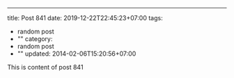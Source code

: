 ---
title: Post 841
date: 2019-12-22T22:45:23+07:00
tags:
  - random post
  - ""
category:
  - random post
  - ""
updated: 2014-02-06T15:20:56+07:00

This is content of post 841